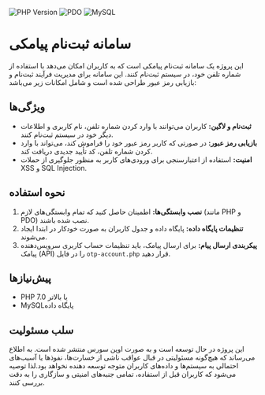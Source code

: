 ![PHP Version](https://img.shields.io/badge/PHP-7.0%20or%20higher%20-gold)
![PDO](https://img.shields.io/badge/PDO-Required-blue)
![MySQL](https://img.shields.io/badge/MySQL-DBMS-red)
# سامانه ثبت‌نام پیامکی

این پروژه یک سامانه ثبت‌نام پیامکی است که به کاربران امکان می‌دهد با استفاده از شماره تلفن خود، در سیستم ثبت‌نام کنند. این سامانه برای مدیریت فرآیند ثبت‌نام و بازیابی رمز عبور طراحی شده است و شامل امکانات زیر می‌باشد:

## ویژگی‌ها

- **ثبت‌نام و لاگین:** کاربران می‌توانند با وارد کردن شماره تلفن، نام کاربری و اطلاعات دیگر خود در سیستم ثبت‌نام کنند.
- **بازیابی رمز عبور:** در صورتی که کاربر رمز عبور خود را فراموش کند، می‌تواند با وارد کردن شماره تلفن، کد تأیید جدیدی دریافت کند.
- **امنیت:** استفاده از اعتبارسنجی برای ورودی‌های کاربر به منظور جلوگیری از حملات XSS و SQL Injection.

## نحوه استفاده

1. **نصب وابستگی‌ها:** اطمینان حاصل کنید که تمام وابستگی‌های لازم (مانند PHP و PDO) نصب شده باشند.
2. **تنظیمات پایگاه داده:** پایگاه داده و جدول کاربران به صورت خودکار در ابتدا ایجاد می‌شوند.
3. **پیکربندی ارسال پیام:** برای ارسال پیامک، باید تنظیمات حساب کاربری سرویس‌دهنده پیامک (API) را در فایل `otp-account.php` قرار دهید.

## پیش‌نیازها

- PHP 7.0 یا بالاتر
- MySQLپایگاه داده 

## سلب مسئولیت

این پروژه در حال توسعه است و به صورت اوپن سورس منتشر شده است. به اطلاع می‌رساند که هیچ‌گونه مسئولیتی در قبال عواقب ناشی از خسارت‌ها، نفوذها یا آسیب‌های احتمالی به سیستم‌ها و داده‌های کاربران متوجه توسعه دهنده نخواهد بود.لذا توصیه می‌شود که کاربران قبل از استفاده، تمامی جنبه‌های امنیتی و سازگاری را به دقت بررسی کنند.
